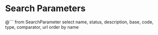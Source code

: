 # Search Parameters
<!--
@```
from
	SearchParameter
select
	*
```
-->

@```
from
	SearchParameter
select
	name, status, description, base, code, type, comparator, url
order by name
```
